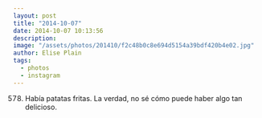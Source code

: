 ```yaml
---
layout: post
title: "2014-10-07"
date: 2014-10-07 10:13:56
description: 
image: "/assets/photos/201410/f2c48b0c8e694d5154a39bdf420b4e02.jpg"
author: Elise Plain
tags: 
  - photos
  - instagram
---
```


578. Había patatas fritas. La verdad, no sé cómo puede haber algo tan delicioso.
<p></p>
